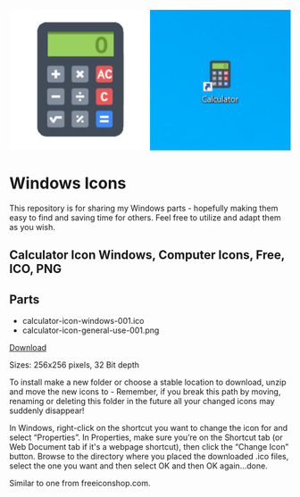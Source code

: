 ![Screenshot](images/calculator-icon-windows-001-example.png)

# Windows Icons
This repository is for sharing my Windows parts - hopefully making them easy to find and saving time for others. Feel free to utilize and adapt them as you wish.

## Calculator Icon Windows, Computer Icons, Free, ICO, PNG
## Parts
* calculator-icon-windows-001.ico
* calculator-icon-general-use-001.png
 
[Download](calculator-icons-001.zip)

Sizes: 256x256 pixels, 32 Bit depth

To install make a new folder or choose a stable location to download, unzip and move the new icons to - Remember, if you break this path by moving, renaming or deleting this folder in the future all your changed icons may suddenly disappear!
 
In Windows, right-click on the shortcut you want to change the icon for and select “Properties”. In Properties, make sure you’re on the Shortcut tab (or Web Document tab if it's a webpage shortcut), then click the “Change Icon” button. Browse to the directory where you placed the downloaded .ico files, select the one you want and then select OK and then OK again...done.

Similar to one from freeiconshop.com.
